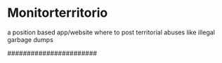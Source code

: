 # Monitorterritorio
a position based app/website where to post territorial abuses like illegal garbage dumps

#######################

